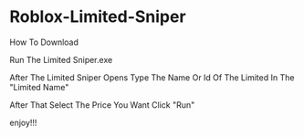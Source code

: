 # Roblox-Limited-Sniper

How To Download 

Run The Limited Sniper.exe

After The Limited Sniper Opens Type The Name Or Id Of The Limited In The "Limited Name" 

After That Select The Price You Want Click "Run" 

enjoy!!!
